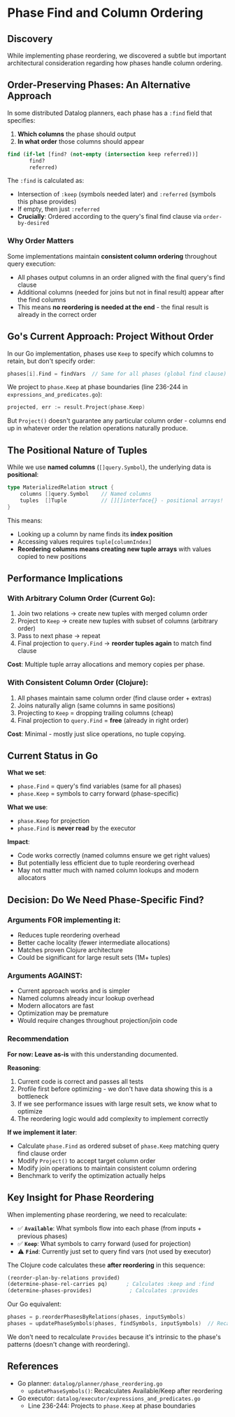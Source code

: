 # Phase Find and Column Ordering

## Discovery

While implementing phase reordering, we discovered a subtle but important architectural consideration regarding how phases handle column ordering.

## Order-Preserving Phases: An Alternative Approach

In some distributed Datalog planners, each phase has a `:find` field that specifies:
1. **Which columns** the phase should output
2. **In what order** those columns should appear

```clojure
find (if-let [find? (not-empty (intersection keep referred))]
       find?
       referred)
```

The `:find` is calculated as:
- Intersection of `:keep` (symbols needed later) and `:referred` (symbols this phase provides)
- If empty, then just `:referred`
- **Crucially**: Ordered according to the query's final find clause via `order-by-desired`

### Why Order Matters

Some implementations maintain **consistent column ordering** throughout query execution:
- All phases output columns in an order aligned with the final query's find clause
- Additional columns (needed for joins but not in final result) appear after the find columns
- This means **no reordering is needed at the end** - the final result is already in the correct order

## Go's Current Approach: Project Without Order

In our Go implementation, phases use `Keep` to specify which columns to retain, but don't specify order:

```go
phases[i].Find = findVars  // Same for all phases (global find clause)
```

We project to `phase.Keep` at phase boundaries (line 236-244 in `expressions_and_predicates.go`):

```go
projected, err := result.Project(phase.Keep)
```

But `Project()` doesn't guarantee any particular column order - columns end up in whatever order the relation operations naturally produce.

## The Positional Nature of Tuples

While we use **named columns** (`[]query.Symbol`), the underlying data is **positional**:

```go
type MaterializedRelation struct {
    columns []query.Symbol    // Named columns
    tuples  []Tuple           // [][]interface{} - positional arrays!
}
```

This means:
- Looking up a column by name finds its **index position**
- Accessing values requires `tuple[columnIndex]`
- **Reordering columns means creating new tuple arrays** with values copied to new positions

## Performance Implications

### With Arbitrary Column Order (Current Go):
1. Join two relations → create new tuples with merged column order
2. Project to `Keep` → create new tuples with subset of columns (arbitrary order)
3. Pass to next phase → repeat
4. Final projection to `query.Find` → **reorder tuples again** to match find clause

**Cost**: Multiple tuple array allocations and memory copies per phase.

### With Consistent Column Order (Clojure):
1. All phases maintain same column order (find clause order + extras)
2. Joins naturally align (same columns in same positions)
3. Projecting to `Keep` = dropping trailing columns (cheap)
4. Final projection to `query.Find` = **free** (already in right order)

**Cost**: Minimal - mostly just slice operations, no tuple copying.

## Current Status in Go

**What we set**:
- `phase.Find` = query's find variables (same for all phases)
- `phase.Keep` = symbols to carry forward (phase-specific)

**What we use**:
- `phase.Keep` for projection
- `phase.Find` is **never read** by the executor

**Impact**:
- Code works correctly (named columns ensure we get right values)
- But potentially less efficient due to tuple reordering overhead
- May not matter much with named column lookups and modern allocators

## Decision: Do We Need Phase-Specific Find?

### Arguments FOR implementing it:
- Reduces tuple reordering overhead
- Better cache locality (fewer intermediate allocations)
- Matches proven Clojure architecture
- Could be significant for large result sets (1M+ tuples)

### Arguments AGAINST:
- Current approach works and is simpler
- Named columns already incur lookup overhead
- Modern allocators are fast
- Optimization may be premature
- Would require changes throughout projection/join code

### Recommendation

**For now: Leave as-is** with this understanding documented.

**Reasoning**:
1. Current code is correct and passes all tests
2. Profile first before optimizing - we don't have data showing this is a bottleneck
3. If we see performance issues with large result sets, we know what to optimize
4. The reordering logic would add complexity to implement correctly

**If we implement it later**:
- Calculate `phase.Find` as ordered subset of `phase.Keep` matching query find clause order
- Modify `Project()` to accept target column order
- Modify join operations to maintain consistent column ordering
- Benchmark to verify the optimization actually helps

## Key Insight for Phase Reordering

When implementing phase reordering, we need to recalculate:
- ✅ **`Available`**: What symbols flow into each phase (from inputs + previous phases)
- ✅ **`Keep`**: What symbols to carry forward (used for projection)
- ⚠️ **`Find`**: Currently just set to query find vars (not used by executor)

The Clojure code calculates these **after reordering** in this sequence:
```clojure
(reorder-plan-by-relations provided)
(determine-phase-rel-carries pq)      ; Calculates :keep and :find
(determine-phases-provides)            ; Calculates :provides
```

Our Go equivalent:
```go
phases = p.reorderPhasesByRelations(phases, inputSymbols)
phases = updatePhaseSymbols(phases, findSymbols, inputSymbols)  // Recalc Available/Keep
```

We don't need to recalculate `Provides` because it's intrinsic to the phase's patterns (doesn't change with reordering).

## References

- Go planner: `datalog/planner/phase_reordering.go`
  - `updatePhaseSymbols()`: Recalculates Available/Keep after reordering
- Go executor: `datalog/executor/expressions_and_predicates.go`
  - Line 236-244: Projects to `phase.Keep` at phase boundaries
